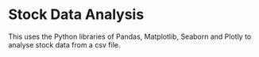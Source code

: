 # Stock Data Analysis

This uses the Python libraries of Pandas, Matplotlib, Seaborn and Plotly to analyse stock data from a csv file.
